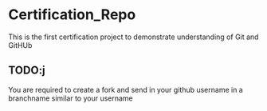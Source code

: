 # Certification_Repo
This is the first certification project to demonstrate understanding of Git and GitHUb

## TODO:j
You are required to create a fork and send in your github username in a branchname similar to your username

